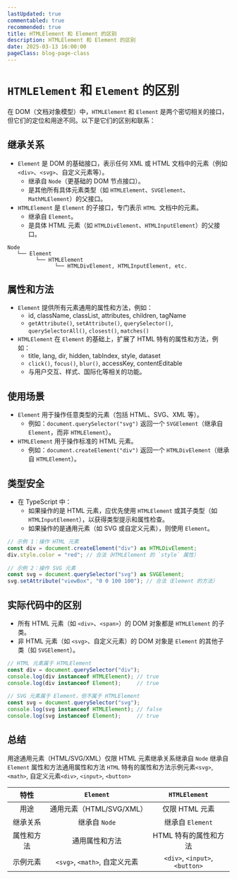 ```yaml
---
lastUpdated: true
commentabled: true
recommended: true
title: HTMLElement 和 Element 的区别
description: HTMLElement 和 Element 的区别
date: 2025-03-13 16:00:00
pageClass: blog-page-class
---
```


# `HTMLElement` 和 `Element` 的区别 #

在 DOM（文档对象模型）中，`HTMLElement` 和 `Element` 是两个密切相关的接口，但它们的定位和用途不同。以下是它们的区别和联系：

## 继承关系 ##

- `Element` 是 DOM 的基础接口，表示任何 XML 或 HTML 文档中的元素（例如 `<div>`、`<svg>`、自定义元素等）。
  - 继承自 `Node`（更基础的 DOM 节点接口）。
  - 是其他所有具体元素类型（如 `HTMLElement`、`SVGElement`、`MathMLElement`）的父接口。
- `HTMLElement` 是 `Element` 的子接口，专门表示 `HTML `文档中的元素。
  - 继承自 `Element`。
  - 是具体 HTML 元素（如 `HTMLDivElement`、`HTMLInputElement`）的父接口。

```text
Node
   └── Element
         └── HTMLElement
               └── HTMLDivElement, HTMLInputElement, etc.
```

## 属性和方法 ##

- `Element` 提供所有元素通用的属性和方法，例如：
  - id, className, classList, attributes, children, tagName
  - `getAttribute()`, `setAttribute()`, `querySelector()`, `querySelectorAll()`, `closest()`, `matches()`
- `HTMLElement` 在 `Element` 的基础上，扩展了 HTML 特有的属性和方法，例如：
  - title, lang, dir, hidden, tabIndex, style, dataset
  - `click()`, `focus()`, `blur()`, accessKey, contentEditable
  - 与用户交互、样式、国际化等相关的功能。

## 使用场景 ##

- `Element` 用于操作任意类型的元素（包括 HTML、SVG、XML 等）。
  - 例如：`document.querySelector("svg")` 返回一个 `SVGElement`（继承自 `Element`，而非 `HTMLElement`）。
- `HTMLElement` 用于操作标准的 HTML 元素。
  - 例如：`document.createElement("div")` 返回一个 `HTMLDivElement`（继承自 `HTMLElement`）。

## 类型安全 ##

- 在 TypeScript 中：
  - 如果操作的是 HTML 元素，应优先使用 `HTMLElement` 或其子类型（如 `HTMLInputElement`），以获得类型提示和属性检查。
  - 如果操作的是通用元素（如 SVG 或自定义元素），则使用 `Element`。

```ts
// 示例 1：操作 HTML 元素
const div = document.createElement("div") as HTMLDivElement;
div.style.color = "red"; // 合法（HTMLElement 的 `style` 属性）
 ​
// 示例 2：操作 SVG 元素
const svg = document.querySelector("svg") as SVGElement;
svg.setAttribute("viewBox", "0 0 100 100"); // 合法（Element 的方法）
```

## 实际代码中的区别 ##

- 所有 HTML 元素（如 `<div>`、`<span>`）的 DOM 对象都是 `HTMLElement` 的子类。
- 非 HTML 元素（如 `<svg>`、自定义元素）的 DOM 对象是 `Element` 的其他子类（如 `SVGElement`）。

```javascript
// HTML 元素属于 HTMLElement
const div = document.querySelector("div");
console.log(div instanceof HTMLElement); // true
console.log(div instanceof Element);     // true
 ​
// SVG 元素属于 Element，但不属于 HTMLElement
const svg = document.querySelector("svg");
console.log(svg instanceof HTMLElement); // false
console.log(svg instanceof Element);     // true
```

## 总结 ##

用途通用元素（HTML/SVG/XML）仅限 HTML 元素继承关系继承自 `Node` 继承自 `Element` 属性和方法通用属性和方法 `HTML` 特有的属性和方法示例元素`<svg>`, `<math>`, 自定义元素`<div>`, `<input>`, `<button>`


| 特性 | `Element` | `HTMLElement` |
| :---: | :----: | :---: |
| 用途 | 通用元素（HTML/SVG/XML） | 仅限 HTML 元素 |
| 继承关系 | 继承自 `Node` | 继承自 `Element` |
| 属性和方法 | 通用属性和方法 | HTML 特有的属性和方法 |
| 示例元素 | `<svg>`, `<math>`, 自定义元素 | `<div>`, `<input>`, `<button>` |

